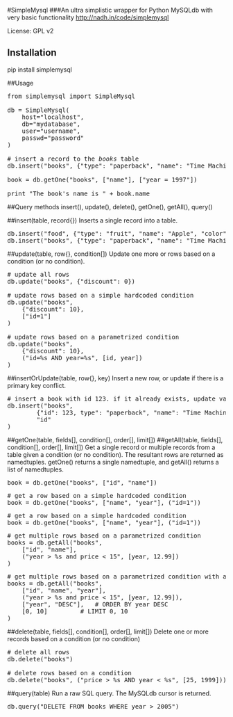#SimpleMysql
###An ultra simplistic wrapper for Python MySQLdb with very basic functionality
http://nadh.in/code/simplemysql

License: GPL v2

## Installation
pip install simplemysql

##Usage
<pre>from simplemysql import SimpleMysql

db = SimpleMysql(
	host="localhost",
	db="mydatabase",
	user="username",
	passwd="password"
)

# insert a record to the <em>books</em> table
db.insert("books", {"type": "paperback", "name": "Time Machine", "price": 5.55, year: "1997"})

book = db.getOne("books", ["name"], ["year = 1997"])

print "The book's name is " + book.name
</pre>

##Query methods
insert(), update(), delete(), getOne(), getAll(), query()

##insert(table, record{})
Inserts a single record into a table.

<pre>
db.insert("food", {"type": "fruit", "name": "Apple", "color": "red"})
db.insert("books", {"type": "paperback", "name": "Time Machine", "price": 5.55})
</pre>

##update(table, row{}, condition[])
Update one more or rows based on a condition (or no condition).

<pre>
# update all rows
db.update("books", {"discount": 0})

# update rows based on a simple hardcoded condition
db.update("books",
	{"discount": 10},
	["id=1"]
)

# update rows based on a parametrized condition
db.update("books",
	{"discount": 10},
	("id=%s AND year=%s", [id, year])
)
</pre>

##insertOrUpdate(table, row{}, key)
Insert a new row, or update if there is a primary key conflict.

<pre>
# insert a book with id 123. if it already exists, update values
db.insert("books",
		{"id": 123, type": "paperback", "name": "Time Machine", "price": 5.55},
		"id"
)
</pre>

##getOne(table, fields[], condition[], order[], limit[])
##getAll(table, fields[], condition[], order[], limit[])
Get a single record or multiple records from a table given a condition (or no condition). The resultant rows are returned as namedtuples. getOne() returns a single namedtuple, and getAll() returns a list of namedtuples.

<pre>
book = db.getOne("books", ["id", "name"])
</pre>

<pre>
# get a row based on a simple hardcoded condition
book = db.getOne("books", ["name", "year"], ("id=1"))
</pre>

<pre>
# get a row based on a simple hardcoded condition
book = db.getOne("books", ["name", "year"], ("id=1"))
</pre>

<pre>
# get multiple rows based on a parametrized condition
books = db.getAll("books",
	["id", "name"],
	("year > %s and price < 15", [year, 12.99])
)
</pre>

<pre>
# get multiple rows based on a parametrized condition with an order and limit specified
books = db.getAll("books",
	["id", "name", "year"],
	("year > %s and price < 15", [year, 12.99]),
	["year", "DESC"],	# ORDER BY year DESC
	[0, 10]			# LIMIT 0, 10
)
</pre>


##delete(table, fields[], condition[], order[], limit[])
Delete one or more records based on a condition (or no condition)

<pre>
# delete all rows
db.delete("books")

# delete rows based on a condition
db.delete("books", ("price > %s AND year < %s", [25, 1999]))
</pre>

##query(table)
Run a raw SQL query. The MySQLdb cursor is returned.

<pre>
db.query("DELETE FROM books WHERE year > 2005")
</pre>

